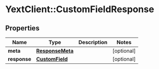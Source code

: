 # YextClient::CustomFieldResponse

## Properties
Name | Type | Description | Notes
------------ | ------------- | ------------- | -------------
**meta** | [**ResponseMeta**](ResponseMeta.md) |  | [optional] 
**response** | [**CustomField**](CustomField.md) |  | [optional] 


